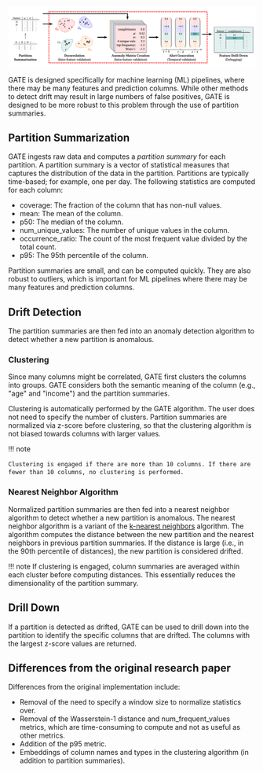 ![GATE Architecture Diagram](../images/gate.png)

GATE is designed specifically for machine learning (ML) pipelines, where there may be many features and prediction columns. While other methods to detect drift may result in large numbers of false positives, GATE is designed to be more robust to this problem through the use of partition summaries.

## Partition Summarization

GATE ingests raw data and computes a _partition summary_ for each partition. A partition summary is a vector of statistical measures that captures the distribution of the data in the partition. Partitions are typically time-based; for example, one per day. The following statistics are computed for each column:

- coverage: The fraction of the column that has non-null values.
- mean: The mean of the column.
- p50: The median of the column.
- num_unique_values: The number of unique values in the column.
- occurrence_ratio: The count of the most frequent value divided by the total count.
- p95: The 95th percentile of the column.

Partition summaries are small, and can be computed quickly. They are also robust to outliers, which is important for ML pipelines where there may be many features and prediction columns.

## Drift Detection

The partition summaries are then fed into an anomaly detection algorithm to detect whether a new partition is anomalous.

### Clustering

Since many columns might be correlated, GATE first clusters the columns into groups. GATE considers both the semantic meaning of the column (e.g., "age" and "income") and the partition summaries.

Clustering is automatically performed by the GATE algorithm. The user does not need to specify the number of clusters. Partition summaries are normalized via z-score before clustering, so that the clustering algorithm is not biased towards columns with larger values.

!!! note

    Clustering is engaged if there are more than 10 columns. If there are fewer than 10 columns, no clustering is performed.

### Nearest Neighbor Algorithm

Normalized partition summaries are then fed into a nearest neighbor algorithm to detect whether a new partition is anomalous. The nearest neighbor algorithm is a variant of the [k-nearest neighbors](https://en.wikipedia.org/wiki/K-nearest_neighbors_algorithm) algorithm. The algorithm computes the distance between the new partition and the nearest neighbors in previous partition summaries. If the distance is large (i.e., in the 90th percentile of distances), the new partition is considered drifted.

!!! note
    If clustering is engaged, column summaries are averaged within each cluster before computing distances. This essentially reduces the dimensionality of the partition summary.

## Drill Down

If a partition is detected as drifted, GATE can be used to drill down into the partition to identify the specific columns that are drifted. The columns with the largest z-score values are returned.

## Differences from the original research paper

Differences from the original implementation include:

- Removal of the need to specify a window size to normalize statistics over.
- Removal of the Wasserstein-1 distance and num_frequent_values metrics, which are time-consuming to compute and not as useful as other metrics.
- Addition of the p95 metric.
- Embeddings of column names and types in the clustering algorithm (in addition to partition summaries).